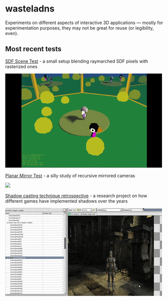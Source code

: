 # wasteladns

Experiments on different aspects of interactive 3D applications — mostly for experimentation purposes, they may not be great for reuse (or legibility, even).

## Most recent tests

[SDF Scene Test](c++_2024-/src/TestSDF/README.md) - a small setup blending raymarched SDF pixels with rasterized ones

![](c++_2024-/src/TestSDF/summary.gif)

[Planar Mirror Test](c++_2024-/src/TestMirrors/README.md) - a silly study of recursive mirrored cameras

![](c++_2024-/src/TestMirrors/summary.gif)

[Shadow casting technique retrospective](c++_2024-/src/TestShadows/README.md) - a research project on how different games have implemented shadows over the years

![](c++_2024-/src/TestShadows/summary.gif)